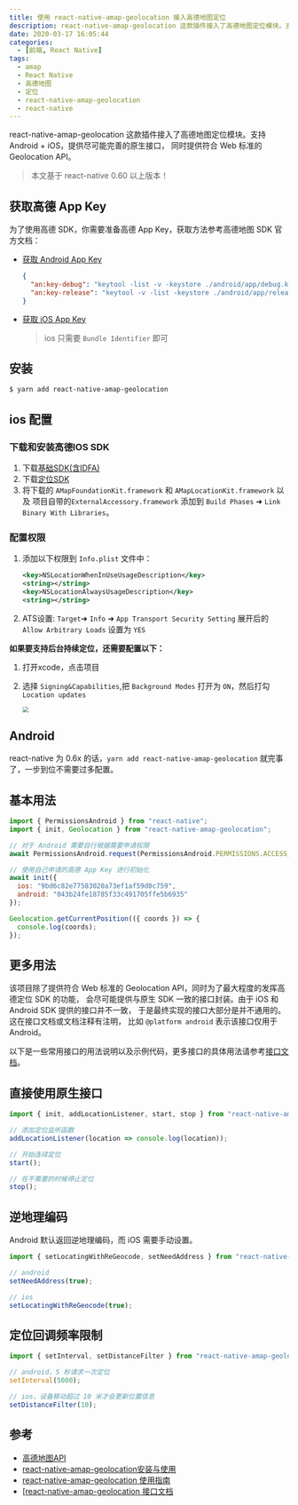 ```yaml
---
title: 使用 react-native-amap-geolocation 接入高德地图定位
description: react-native-amap-geolocation 这款插件接入了高德地图定位模块。支持 Android + iOS，提供尽可能完善的原生接口， 同时提供符合 Web 标准的 Geolocation API。
date: 2020-03-17 16:05:44
categories:
  - [前端, React Native]
tags:
  - amap
  - React Native
  - 高德地图
  - 定位
  - react-native-amap-geolocation
  - react-native
---
```


<ins class="adsbygoogle" style="display:block; text-align:center;"  data-ad-layout="in-article" data-ad-format="fluid" data-ad-client="ca-pub-7962287588031867" data-ad-slot="2542544532"></ins><script> (adsbygoogle = window.adsbygoogle || []).push({});</script>

react-native-amap-geolocation 这款插件接入了高德地图定位模块。支持 Android + iOS，提供尽可能完善的原生接口， 同时提供符合 Web 标准的 Geolocation API。

> 本文基于 react-native 0.60 以上版本！

## 获取高德 App Key

为了使用高德 SDK，你需要准备高德 App Key，获取方法参考高德地图 SDK 官方文档：

- [获取 Android App Key](https://lbs.amap.com/api/android-location-sdk/guide/create-project/get-key)
  ```json
  {
    "an:key-debug": "keytool -list -v -keystore ./android/app/debug.keystore",
    "an:key-release": "keytool -v -list -keystore ./android/app/release.keystore"
  }
  ```

- [获取 iOS App Key](https://lbs.amap.com/api/ios-location-sdk/guide/create-project/get-key)

  > ios 只需要 `Bundle Identifier` 即可

## 安装

```sh
$ yarn add react-native-amap-geolocation
```

## ios 配置

### 下载和安装高德IOS SDK

1. 下载[基础SDK(含IDFA)](https://links.jianshu.com/go?to=https%3A%2F%2Fa.amap.com%2Flbs%2Fstatic%2Fzip%2FAMap_iOS_Foundation_Lib_V1.4.3.zip)
2. 下载[定位SDK](https://links.jianshu.com/go?to=https%3A%2F%2Fa.amap.com%2Flbs%2Fstatic%2Fzip%2FAMap_iOS_Loc_Lib_V2.6.2.zip)
3. 将下载的 `AMapFoundationKit.framework` 和 `AMapLocationKit.framework` 以及 项目自带的`ExternalAccessory.framework` 添加到 `Build Phases` ➜ `Link Binary With Libraries`。

### 配置权限

1. 添加以下权限到 `Info.plist` 文件中：

   ```xml
   <key>NSLocationWhenInUseUsageDescription</key>
   <string></string>
   <key>NSLocationAlwaysUsageDescription</key>
   <string></string>
   ```

2. ATS设置:  `Target`➜ `Info` ➜ `App Transport Security Setting` 展开后的 `Allow Arbitrary Loads` 设置为 `YES`

**如果要支持后台持续定位，还需要配置以下：**

1. 打开xcode，点击项目
2. 选择 `Signing&Capabilities`,把 `Background Modes` 打开为 `ON`，然后打勾 `Location updates`

   <img src="https://i.loli.net/2020/03/18/ljTXqS9AboycPNk.png" style="zoom: 67%;" />

## Android

react-native 为 0.6x 的话，`yarn add react-native-amap-geolocation` 就完事了，一步到位不需要过多配置。

## 基本用法

```js
import { PermissionsAndroid } from "react-native";
import { init, Geolocation } from "react-native-amap-geolocation";

// 对于 Android 需要自行根据需要申请权限
await PermissionsAndroid.request(PermissionsAndroid.PERMISSIONS.ACCESS_COARSE_LOCATION);

// 使用自己申请的高德 App Key 进行初始化
await init({
  ios: "9bd6c82e77583020a73ef1af59d0c759",
  android: "043b24fe18785f33c491705ffe5b6935"
});

Geolocation.getCurrentPosition(({ coords }) => {
  console.log(coords);
});
```

## 更多用法

该项目除了提供符合 Web 标准的 Geolocation API，同时为了最大程度的发挥高德定位 SDK 的功能， 会尽可能提供与原生 SDK 一致的接口封装。由于 iOS 和 Android SDK 提供的接口并不一致， 于是最终实现的接口大部分是并不通用的。这在接口文档或文档注释有注明， 比如 `@platform android` 表示该接口仅用于 Android。

以下是一些常用接口的用法说明以及示例代码，更多接口的具体用法请参考[接口文档](https://qiuxiang.github.io/react-native-amap-geolocation/#/)。

## 直接使用原生接口

```js
import { init, addLocationListener, start, stop } from "react-native-amap-geolocation";

// 添加定位监听函数
addLocationListener(location => console.log(location));

// 开始连续定位
start();

// 在不需要的时候停止定位
stop();
```

## 逆地理编码

Android 默认返回逆地理编码，而 iOS 需要手动设置。

```js
import { setLocatingWithReGeocode, setNeedAddress } from "react-native-amap-geolocation";

// android
setNeedAddress(true);

// ios
setLocatingWithReGeocode(true);
```

## 定位回调频率限制

```js
import { setInterval, setDistanceFilter } from "react-native-amap-geolocation";

// android，5 秒请求一次定位
setInterval(5000);

// ios，设备移动超过 10 米才会更新位置信息
setDistanceFilter(10);
```

## 参考

- [高德地图API](https://lbs.amap.com/api)
- [react-native-amap-geolocation安装与使用](https://www.jianshu.com/p/f87316635ff6)
- [react-native-amap-geolocation 使用指南](https://qiuxiang.github.io/react-native-amap-geolocation/)
- [[react-native-amap-geolocation 接口文档](https://qiuxiang.github.io/react-native-amap-geolocation/api/index.html)
